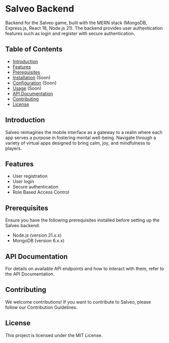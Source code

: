 # Salveo Backend

Backend for the Salveo game, built with the MERN stack (MongoDB, Express.js, React 18, Node.js 21). The backend provides user authentication features such as login and register with secure authentication.

## Table of Contents

- [Introduction](#introduction)
- [Features](#features)
- [Prerequisites](#prerequisites)
- [Installation](#installation) (Soon)
- [Configuration](#configuration) (Soon)
- [Usage](#usage) (Soon)
- [API Documentation](#api-documentation)
- [Contributing](#contributing)
- [License](#license)

## Introduction

Salveo reimagines the mobile interface as a gateway to a realm where each app serves a purpose in fostering mental well-being. Navigate through a variety of virtual apps designed to bring calm, joy, and mindfulness to players.

## Features

- User registration
- User login
- Secure authentication
- Role Based Access Control

## Prerequisites

Ensure you have the following prerequisites installed before setting up the Salveo backend:

- Node.js (version 21.x.x)
- MongoDB (version 6.x.x)

## API Documentation
For details on available API endpoints and how to interact with them, refer to the API Documentation.

## Contributing
We welcome contributions! If you want to contribute to Salveo, please follow our Contribution Guidelines.

## License
This project is licensed under the MIT License.
